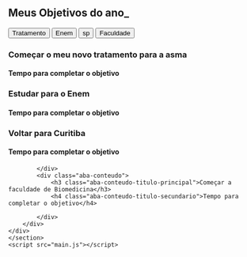<!DOCTYPE html>
<html lang="pt-br">
<head>
    <meta charset="UTF-8">
    <meta name="viewport" content="width=device-width, initial-scale=1.0">
    <title>Meus objetivos do ano</title>
    <link rel="stylesheet" href="style.css">
</head>
<body>
    <section class="conteudo-principal">
        <h2 class="titulo-principal">Meus Objetivos do ano<span>_</span></h2>
        <div class="conteudo">
        <div class="botoes">
            <button class="botao ativo">Tratamento</button>
            <button class="botao">Enem</button>
            <button class="botao">sp</button>
            <button class="botao">Faculdade</button>
        </div>
        <div class="abas-textos">
            <div class="aba-conteudo ativo">
                <h3 class="aba-conteudo-titulo-principal">Começar o meu novo tratamento para a asma</h3>
                <h4 class="aba-conteudo-titulo-secundario">Tempo para completar o objetivo</h4>
            </div>
            <div class="aba-conteudo">
                <h3 class="aba-conteudo-titulo-principal">Estudar para o Enem</h3>
                <h4 class="aba-conteudo-titulo-secundario">Tempo para completar o objetivo</h4>
            </div>
            <div class="aba-conteudo">
                <h3 class="aba-conteudo-titulo-principal">Voltar para Curitiba</h3>
                <h4 class="aba-conteudo-titulo-secundario">Tempo para completar o objetivo</h4>
            
        
            </div>
            <div class="aba-conteudo">
                <h3 class="aba-conteudo-titulo-principal">Começar a faculdade de Biomedicina</h3>
                <h4 class="aba-conteudo-titulo-secundario">Tempo para completar o objetivo</h4>
                
            </div>
        </div>
    </div>
    </section>
    <script src="main.js"></script>
</body>
</html>
